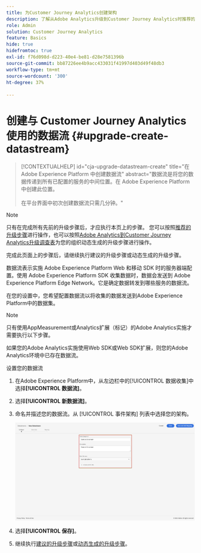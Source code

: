 ```yaml
---
title: 为Customer Journey Analytics创建架构
description: 了解从Adobe Analytics升级到Customer Journey Analytics时推荐的路径
role: Admin
solution: Customer Journey Analytics
feature: Basics
hide: true
hidefromtoc: true
exl-id: f76d098d-d223-40e4-be81-d28e7581396b
source-git-commit: bb87226ee4b9acc433031f41997d403d49f48db3
workflow-type: tm+mt
source-wordcount: '300'
ht-degree: 37%

---
```


# 创建与 Customer Journey Analytics 使用的数据流 {#upgrade-create-datastream}

<!-- markdownlint-disable MD034 -->

>[!CONTEXTUALHELP]
>id="cja-upgrade-datastream-create"
>title="在 Adobe Experience Platform 中创建数据流"
>abstract="数据流是将您的数据传递到所有已配置的服务的中间位置。在 Adobe Experience Platform 中创建此位置。<br><br>在平台界面中初次创建数据流只需几分钟。"

<!-- markdownlint-enable MD034 -->

>[!NOTE]
> 
>只有在完成所有先前的升级步骤后，才应执行本页上的步骤。 您可以按照[推荐的升级步骤](/help/getting-started/cja-upgrade/cja-upgrade-recommendations.md#recommended-upgrade-steps-for-most-organizations)进行操作，也可以按照[Adobe Analytics到Customer Journey Analytics升级调查表](https://gigazelle.github.io/cja-ttv/)为您的组织动态生成的升级步骤进行操作。
>
>完成此页面上的步骤后，请继续执行建议的升级步骤或动态生成的升级步骤。

<!-- Should we single source this instead of duplicate it? The following steps were copied from: /help/data-ingestion/aepwebsdk.md-->

数据流表示实施 Adobe Experience Platform Web 和移动 SDK 时的服务器端配置。使用 Adobe Experience Platform SDK 收集数据时，数据会发送到 Adobe Experience Platform Edge Network。它是确定数据转发到哪些服务的数据流。

在您的设置中，您希望配置数据流以将收集的数据发送到Adobe Experience Platform中的数据集。

>[!NOTE]
>
>只有使用AppMeasurement或Analytics扩展（标记）的Adobe Analytics实施才需要执行以下步骤。
>
>如果您的Adobe Analytics实施使用Web SDK或Web SDK扩展，则您的Adobe Analytics环境中已存在数据流。

设置您的数据流

1. 在Adobe Experience Platform中，从左边栏中的[!UICONTROL 数据收集]中选择&#x200B;**[!UICONTROL 数据流]**。

1. 选择&#x200B;**[!UICONTROL 新数据流]**。

1. 命名并描述您的数据流。从 [!UICONTROL 事件架构] 列表中选择您的架构。

   ![新数据流](assets/new-datastream.png)

1. 选择&#x200B;**[!UICONTROL 保存]**。

1. 继续执行[建议的升级步骤](/help/getting-started/cja-upgrade/cja-upgrade-recommendations.md#recommended-upgrade-steps-for-most-organizations)或[动态生成的升级步骤](https://gigazelle.github.io/cja-ttv/)。

